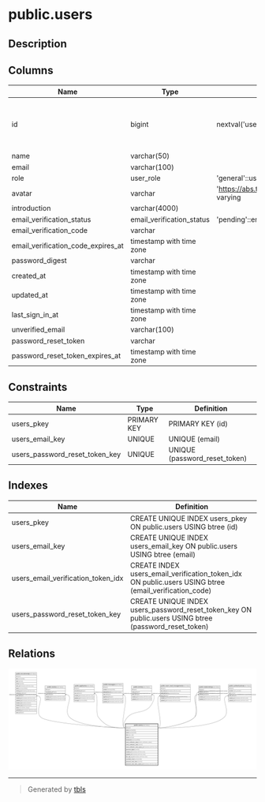 # public.users

## Description

## Columns

| Name | Type | Default | Nullable | Children | Parents | Comment |
| ---- | ---- | ------- | -------- | -------- | ------- | ------- |
| id | bigint | nextval('users_id_seq'::regclass) | false | [public.recruitments](public.recruitments.md) [public.stocks](public.stocks.md) [public.applicants](public.applicants.md) [public.messages](public.messages.md) [public.entries](public.entries.md) [public.room_read_managements](public.room_read_managements.md) [public.relationships](public.relationships.md) [public.authentications](public.authentications.md) |  |  |
| name | varchar(50) |  | false |  |  |  |
| email | varchar(100) |  | false |  |  |  |
| role | user_role | 'general'::user_role | false |  |  |  |
| avatar | varchar | 'https://abs.twimg.com/sticky/default_profile_images/default_profile.png'::character varying | false |  |  |  |
| introduction | varchar(4000) |  | true |  |  |  |
| email_verification_status | email_verification_status | 'pending'::email_verification_status | false |  |  |  |
| email_verification_code | varchar |  | true |  |  |  |
| email_verification_code_expires_at | timestamp with time zone |  | true |  |  |  |
| password_digest | varchar |  | true |  |  |  |
| created_at | timestamp with time zone |  | false |  |  |  |
| updated_at | timestamp with time zone |  | false |  |  |  |
| last_sign_in_at | timestamp with time zone |  | true |  |  |  |
| unverified_email | varchar(100) |  | true |  |  |  |
| password_reset_token | varchar |  | true |  |  |  |
| password_reset_token_expires_at | timestamp with time zone |  | true |  |  |  |

## Constraints

| Name | Type | Definition |
| ---- | ---- | ---------- |
| users_pkey | PRIMARY KEY | PRIMARY KEY (id) |
| users_email_key | UNIQUE | UNIQUE (email) |
| users_password_reset_token_key | UNIQUE | UNIQUE (password_reset_token) |

## Indexes

| Name | Definition |
| ---- | ---------- |
| users_pkey | CREATE UNIQUE INDEX users_pkey ON public.users USING btree (id) |
| users_email_key | CREATE UNIQUE INDEX users_email_key ON public.users USING btree (email) |
| users_email_verification_token_idx | CREATE INDEX users_email_verification_token_idx ON public.users USING btree (email_verification_code) |
| users_password_reset_token_key | CREATE UNIQUE INDEX users_password_reset_token_key ON public.users USING btree (password_reset_token) |

## Relations

![er](public.users.svg)

---

> Generated by [tbls](https://github.com/k1LoW/tbls)
